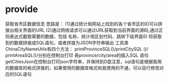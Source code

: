 # provide
获取省市区数据信息
思路是： 
   (1)通过统计局网站上找到的各个省市区的ID可以拼接出相关界面的URL 
   (2)通过网络请求可以通过URL获取到当前界面的源码,通过正则表达式截取需要的数据，包括 名称、统计用区划代码、跳转下级界面ID 将获取到的数据拼接成SQL语句，或者拼接为JSON字符串输出 
   工具类ChinaCityNameUtils有四个方法： printProvinceSQL()/printCitySQL ()/ printAreaSQL()/分别在控制台打印 表province/city/area的插入SQL 语句getCitiesJson在控制台打印json字符串，并保持到D盘注意，sql语句是根据我用的数据库的格式拼接的，如果使用的数据库格式和我使用的不通，可以自行修改对应的SQL语句
